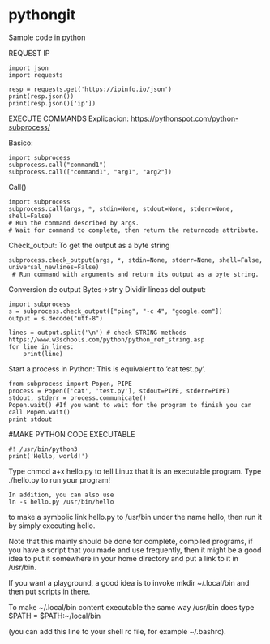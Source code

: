 # pythongit
Sample code in python

REQUEST IP
```
import json
import requests

resp = requests.get('https://ipinfo.io/json')
print(resp.json())
print(resp.json()['ip'])
```

EXECUTE COMMANDS
Explicacion: https://pythonspot.com/python-subprocess/

Basico:
```
import subprocess
subprocess.call("command1")
subprocess.call(["command1", "arg1", "arg2"])
```
Call()
```
import subprocess
subprocess.call(args, *, stdin=None, stdout=None, stderr=None, shell=False)
# Run the command described by args. 
# Wait for command to complete, then return the returncode attribute.
```
Check_output: To get the output as a byte string
```
subprocess.check_output(args, *, stdin=None, stderr=None, shell=False, universal_newlines=False)
 # Run command with arguments and return its output as a byte string.
```
Conversion de output Bytes->str y Dividir lineas del output:
```
import subprocess
s = subprocess.check_output(["ping", "-c 4", "google.com"])
output = s.decode("utf-8")
 
lines = output.split('\n') # check STRING methods https://www.w3schools.com/python/python_ref_string.asp
for line in lines:
    print(line)
```

Start a process in Python: 
This is equivalent to ‘cat test.py’. 
```
from subprocess import Popen, PIPE
process = Popen(['cat', 'test.py'], stdout=PIPE, stderr=PIPE)
stdout, stderr = process.communicate()
Popen.wait() #If you want to wait for the program to finish you can call Popen.wait()
print stdout
```
#MAKE PYTHON CODE EXECUTABLE
```
#! /usr/bin/python3
print('Hello, world!')
```

Type chmod a+x hello.py to tell Linux that it is an executable program.
Type ./hello.py to run your program!
```
In addition, you can also use 
ln -s hello.py /usr/bin/hello
```
to make a symbolic link hello.py to /usr/bin under the name hello, then run it by simply executing hello.

Note that this mainly should be done for complete, compiled programs, if you have a script that you made and use frequently, then it might be a good idea to put it somewhere in your home directory and put a link to it in /usr/bin. 

If you want a playground, a good idea is to invoke mkdir ~/.local/bin and then put scripts in there. 

To make ~/.local/bin content executable the same way /usr/bin does type $PATH = $PATH:~/local/bin 

(you can add this line to your shell rc file, for example ~/.bashrc).













